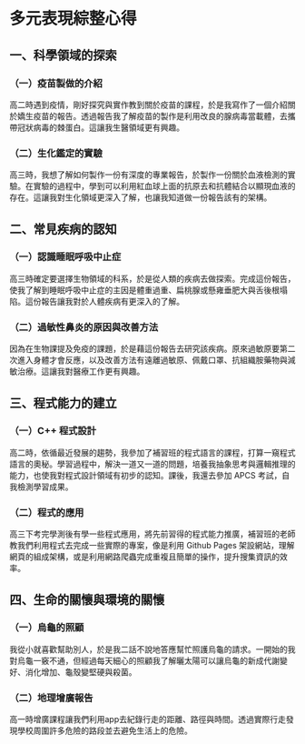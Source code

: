 # 多元表現綜整心得
## 一、科學領域的探索  
### （一）疫苗製做的介紹
高二時遇到疫情，剛好探究與實作教到關於疫苗的課程，於是我寫作了一個介紹關於嬌生疫苗的報告。透過報告我了解疫苗的製作是利用改良的腺病毒當載體，去攜帶冠狀病毒的棘蛋白。這讓我生醫領域更有興趣。

### （二）生化鑑定的實驗
高三時，我想了解如何製作一份有深度的專業報告，於製作一份關於血液檢測的實驗。在實驗的過程中，學到可以利用紅血球上面的抗原去和抗體結合以顯現血液的存在。這讓我對生化領域更深入了解，也讓我知道做一份報告該有的架構。

## 二、常見疾病的認知
### （一）認識睡眠呼吸中止症
高三時確定要選擇生物領域的科系，於是從人類的疾病去做探索。完成這份報告，使我了解到睡眠呼吸中止症的主因是體重過重、扁桃腺或懸雍垂肥大與舌後根塌陷。這份報告讓我對於人體疾病有更深入的了解。
### （二）過敏性鼻炎的原因與改善方法
因為在生物課提及免疫的課題，於是藉這份報告去研究該疾病。原來過敏原要第二次進入身體才會反應，以及改善方法有遠離過敏原、佩戴口罩、抗組織胺藥物與減敏治療。這讓我對醫療工作更有興趣。
## 三、程式能力的建立
### （一）C++ 程式設計
高二時，依循最近發展的趨勢，我參加了補習班的程式語言的課程，打算一窺程式語言的奧秘。學習過程中，解決一道又一道的問題，培養我抽象思考與邏輯推理的能力，也使我對程式設計領域有初步的認知。課後，我還去參加 APCS 考試，自我檢測學習成果。
### （二）程式的應用
高三下考完學測後有學一些程式應用，將先前習得的程式能力推廣，補習班的老師教我們利用程式去完成一些實際的專案，像是利用 Github Pages 架設網站，理解網頁的組成架構，或是利用網路爬蟲完成重複且簡單的操作，提升搜集資訊的效率。
## 四、生命的關懷與環境的關懷
### （一）烏龜的照顧
我從小就喜歡幫助別人，於是我二話不說地答應幫忙照護烏龜的請求。一開始的我對烏龜一竅不通，但經過每天細心的照顧我了解曬太陽可以讓烏龜的新成代謝變好、消化增加、龜殼變堅硬與殺菌。
### （二）地理增廣報告
高一時增廣課程讓我們利用app去紀錄行走的距離、路徑與時間。透過實際行走發現學校周圍許多危險的路段並去避免生活上的危險。
